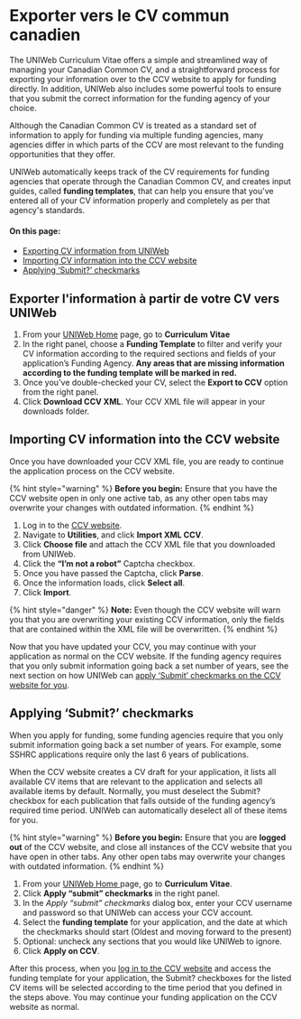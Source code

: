 # Exporter vers le CV commun canadien

The UNIWeb Curriculum Vitae offers a simple and streamlined way of managing your Canadian Common CV, and a straightforward process for exporting your information over to the CCV website to apply for funding directly. In addition, UNIWeb also includes some powerful tools to ensure that you submit the correct information for the funding agency of your choice.

Although the Canadian Common CV is treated as a standard set of information to apply for funding via multiple funding agencies, many agencies differ in which parts of the CCV are most relevant to the funding opportunities that they offer. 

UNIWeb automatically keeps track of the CV requirements for funding agencies that operate through the Canadian Common CV, and creates input guides, called **funding templates**, that can help you ensure that you've entered all of your CV information properly and completely as per that agency's standards.

#### On this page:

* [Exporting CV information from UNIWeb](applying-for-funding-with-the-canadian-common-cv.md#exporting-cv-information-from-uniweb)
* [Importing CV information into the CCV website](applying-for-funding-with-the-canadian-common-cv.md#importing-cv-information-into-the-ccv-website)
* [Applying ‘Submit?’ checkmarks](applying-for-funding-with-the-canadian-common-cv.md#applying-submit-checkmarks)

## Exporter l'information à partir de votre CV vers UNIWeb

1. From your [UNIWeb Home](../navigating-uniweb/the-home-page.md) page, go to **Curriculum Vitae**
2. In the right panel, choose a **Funding Template** to filter and verify your CV information according to the required sections and fields of your application’s Funding Agency. **Any areas that are missing information according to the funding template will be marked in red.**
3. Once you've double-checked your CV, select the **Export to CCV** option from the right panel.
4. Click **Download CCV XML**. Your CCV XML file will appear in your downloads folder.

## Importing CV information into the CCV website

Once you have downloaded your CCV XML file, you are ready to continue the application process on the CCV website.

{% hint style="warning" %}
**Before you begin:** Ensure that you have the CCV website open in only one active tab, as any other open tabs may overwrite your changes with outdated information.
{% endhint %}

1. Log in to the [CCV website](https://ccv-cvc.ca).
2. Navigate to **Utilities**, and click **Import XML CCV**. 
3. Click **Choose file** and attach the CCV XML file that you downloaded from UNIWeb.
4. Click the **“I’m not a robot”** Captcha checkbox.
5. Once you have passed the Captcha, click **Parse**.
6. Once the information loads, click **Select all**.
7. Click **Import**.

{% hint style="danger" %}
**Note:** Even though the CCV website will warn you that you are overwriting your existing CCV information, only the fields that are contained within the XML file will be overwritten.
{% endhint %}

Now that you have updated your CCV, you may continue with your application as normal on the CCV website. If the funding agency requires that you only submit information going back a set number of years, see the next section on how UNIWeb can [apply ‘Submit’ checkmarks on the CCV website for you](applying-for-funding-with-the-canadian-common-cv.md#applying-submit-checkmarks).

## Applying ‘Submit?’ checkmarks

When you apply for funding, some funding agencies require that you only submit information going back a set number of years. For example, some SSHRC applications require only the last 6 years of publications.

When the CCV website creates a CV draft for your application, it lists all available CV items that are relevant to the application and selects all available items by default. Normally, you must deselect the Submit? checkbox for each publication that falls outside of the funding agency’s required time period. UNIWeb can automatically deselect all of these items for you.

{% hint style="warning" %}
**Before you begin:** Ensure that you are **logged out** of the CCV website, and close all instances of the CCV website that you have open in other tabs. Any other open tabs may overwrite your changes with outdated information.
{% endhint %}

1. From your [UNIWeb Home ](../navigating-uniweb/the-home-page.md)page, go to **Curriculum Vitae**.
2. Click **Apply “submit” checkmarks** in the right panel.
3. In the _Apply “submit” checkmarks_ dialog box, enter your CCV username and password so that UNIWeb can access your CCV account.
4. Select the **funding template** for your application, and the date at which the checkmarks should start \(Oldest and moving forward to the present\)
5. Optional: uncheck any sections that you would like UNIWeb to ignore.
6. Click **Apply on CCV**.

After this process, when you [log in to the CCV website](https://ccv-cvc.ca) and access the funding template for your application, the Submit? checkboxes for the listed CV items will be selected according to the time period that you defined in the steps above. You may continue your funding application on the CCV website as normal.

